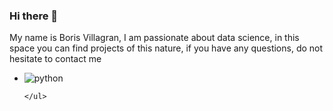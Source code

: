 ### Hi there 👋
<!DOCTYPE html>
<html lang="en">
<head>
    <meta charset="UTF-8">
    <meta http-equiv="X-UA-Compatible" content="IE=edge">
    <meta name="viewport" content="width=device-width, initial-scale=1.0">
    

</head>
<body>
      <p> My name is Boris Villagran, I am passionate about data science, in this space you can find projects of this nature, if you have any questions, do not hesitate to contact me </p>
    <ul> 
        <li><img src="https://camo.githubusercontent.com/2ffca5d338ece2cf13fdeefdcc183e070d92fdf58b01a09cd5eb64078ec0d185/68747470733a2f2f692e70696e696d672e636f6d2f6f726967696e616c732f64342f32662f38622f64343266386238663166656630646461376138393162616666313738633037322e706e67" alt='python' ></img> </li>
        
    </ul>
    
</body>
</html>
<!--

